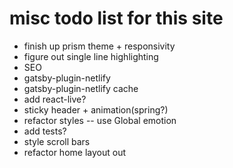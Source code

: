 # misc todo list for this site

- finish up prism theme + responsivity
- figure out single line highlighting
- SEO
- gatsby-plugin-netlify
- gatsby-plugin-netlify cache
- add react-live?
- sticky header + animation(spring?)
- refactor styles -- use Global emotion
- add tests?
- style scroll bars
- refactor home layout out
